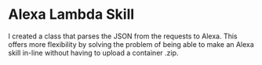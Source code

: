 # Alexa Lambda Skill
I created a class that parses the JSON from the requests to Alexa. This offers more flexibility by solving the problem of being able to make an Alexa skill in-line without having to upload a container .zip.

